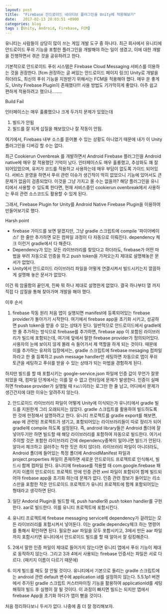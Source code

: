 ```yaml
---
layout: post
title:  "Firebase 안드로이드 네이티브 플러그인을 Unity에 적용해보기"
date:   2017-02-13 20:03:51 +0900
categories: blog
tags : [Unity, Android, Firebase, FCM]
---
```


 유니티는 사람들이 상당히 많이 쓰는 게임 개발 도구 중 하나다. 최근 회사에서 유니티에 안드로이드 푸쉬 기능을 포함한 플러그인을 개발해야 하는 일이 생겼고, 이에 대한 개발을 진행하면서 겪은 것을 공유하려고 한다.

 기본적으로 안드로이드 푸쉬 시스템은 Firebase Cloud Messaging 서비스를 이용하는 것을 권장한다. [fcm 권장하는 글 써있는 안드로이드 페이지 링크] Unity로 개발을 하더라도, 최신의 푸쉬 기능을 지원받기 위해서는 FCM을 적용해야 했다. 매우 운 좋게도, Unity Firebase Plugin이 존재했다!!! 사용 방법도 기가막히게 좋았다. 아주 쉽고 편하게 적용하려고 했으나........

 Build Fail

 인터페이스는 매우 훌륭했으나 크게 두가지 문제가 있었는데
 1) 빌드가 안됨
 2) 빌드를 잘 되게 삽질을 해보았으나 잘 작동이 안됨.

 여기에서, Firebaes 내부 소스를 뜯어볼 수 있는 상황도 아니었기 때문에 내가 이 Unity플러그인을 디버깅 할 수는 없다.

 최근 Cookierun Ovenbreak 를 개발하면서 Android Firebase 플러그인을 Android native에 매우 잘 적용했던 기억이 났다. 인터페이스도 매우 훌륭했고, 추상화도 꽤 잘 되어있었으며, 유저가 코드를 적용하고 사용하는데 매우 부담이 없도록 가이드 되어있다. 서비스 운영을 하면서 푸쉬 관련 이슈가 생긴적이 딱히 없었으니 기능에 있어서도 큰 문제가 없음이 검증되었다. 이것을 그냥 가지고 올 수는 없을까? 해당 플러그인을 유니티에서 사용할 수 있도록 한다면, 현재 서비스중인 cookierun ovenbreak에서 사용하는 푸쉬 관련 소스코드도 활용할 수 있게 된다.

 그래서, Firebase Plugin for Unity를 Android Native Firebase Plugin을 이용하여 만들어보기로 했다.


 Harsh point
 - firebase 가이드를 보면 알겠지만, 그냥 gradle 스크립트에 compile '파이어베이스!'  한 줄만 추가하면 모든 컴파일 과정이 다 자동으로 이뤄진다. dependency 체크 이런거 gradle에서 다 해준다.
 - Dependency가 있는 모든 라이브러리를 찾았다고 하더라도, firebase가 어떤 마법을 부려 자동으로 인증을 하고 push token을 가져오는지 제대로 설명해놓은 문서가 없었다.
 - Unity에서 안드로이드 라이브러리 파일을 어떻게 연결시켜서 빌드시키는지 깔끔하게 설명해 놓은 문서가 없었다.

 이건 뭐 암울함의 끝인게, 진짜 뭐 하나 제대로 설명한게 없었다. 결국 하나부터 열 까지 직접 다 삽질을 통해 찾아가며 개발을 해야 했다.


 이후 순서
 1. firebase 작동 원리
 처음 앱이 실행되면 manifest에 등록되어있는 firebase provider가 돌아가기 시작한다. 여기에서 firebase app을 초기화 시키고, 성공하면 push token을 받을 수 있는 상태가 된다. 일반적으로 안드로이드에서 gradle에 한 줄 추가하는 방식으로 firebase를 추가하면, firebase app 이 포함된 라이브러리가 빌드에 포함되는데, 여기에 앞에서 말한 firebase provider가 정의되어있다. 사용자의 눈에 보이지 않게 몰래 슥 들어가서 제 역할을 하게 되는 것이다. 때문에 이를 추가하는 유저의 입장에서는, gradle 스크립트에 firebase mesaging 컴파일 하라고 한 줄 등록하고 push message handler만 세팅하면 자동으로 앱이 푸쉬 토큰을 세팅하고 푸쉬를 받을 수 있는 상태가 되는 마법을 경험하게 된다.

 하지만 빌드를 할 때 포함시키는 google-service.json 파일에 인증 값이 무언가 잘못되었을 때, 컴파일 단계에서는 이를 알 수 없고 런타임에 문제가 발생한다. 인증이 실패하면 firebase provider가 실행될 때 `Fail`이라는 로그만 한 줄 남고, 어디에서 문제가 생긴건지에 대한 이유는 알려주지 않는다. 


 2. 안드로이드 라이브러리 파일이 어떻게 Unity에 이식되는가
 유니티에서 gradle 빌드를 지원한게 그리 오래되지는 않았다. gradle 스크립트를 활용하여 빌드하도록 한 것에 한정해서 설명하려고 한다.
 유니티 프로젝트를 gradle export를 해보면, app 에 관련된 프로젝트가 생기고, 포함되어있는 라이브러리들이 따로 정리가 되어 gradle에 compile 하도록 설정된다. 즉, android library들은 Android 폴더에 잘 넣어두기만 하면 빌드할 때 해당 라이브러리를 포함하여 자동으로 빌드한다. 여기서 주의할 것은 포함한 라이브러리 간에 dependency중복이 일어나면 빌드가 안된다. 알아서 체크하고 걸러주는 착한 짓은 하지 않더라. 
 라이브러리 파일이 아니더라도, Android 폴더에 들어있는 특정 폴더에 AndroidManifest 파일과 project.properties 파일이 존재하면 새로운 안드로이드 프로젝트로 인식해서, 빌드시 함께 컴파일 한다. 유니티에 firebase를 적용할 때 com.google.firebase 패키지 이름의 안드로이드 프로젝트 안에 인증 관련 xml 파일이 포함되어 함께 빌드되어야 firebase app을 초기화 하는데 문제가 없다. 인증 관련 정보가 들어있는 리소스만을 포함한 작은 안드로이드 프로젝트가 유니티 프로젝트에 함께 포함되어있는 형태라고 생각하면 된다.

 3. 일단 Andorid Plugin을 빌드할 때, push handler와 push token handler를 구현한다. aar로 빌드한다. 이를 유니티 프로젝트에 포함시킨다.

 4. 유니티 프로젝트에 firebase messaging service에 dependency가 걸려있는 모든 라이브러리를 포함시켜서 넣어둔다. 이는 gradle dependecy체크 하는 명령어를 통해서 확인하면 된다. 필요한 aar 파일을 모두 포함시키고, 3에서 만든 aar 파일까지 포함시키면 유니티에서 안드로이드 빌드를 할 때 알아서 잘 링킹해준다.

 5. 2에서 말한 인증 파일이 제대로 들어가지 않는다면 유니티 앱에서 푸쉬 기능이 제대로 동작하지 않는다. 그리고 3과 4에서 사용되는 firebase 인증서는 파일은 서로 다르다. (패키지 이름이 다르기 때문에)

 6. 이게 빌드를 해도 잘 안될 것이다. 유니티에서 기본으로 돌리는 gradle 스크립트에는 android 관련 default 변수에 application id를 설정하지 않는다. 5.5.1p1 버젼에서 추가된 gradle 스크립트 커스터마이징 기능을 활용하여 applicationId를 세팅해줘야 빌드 후 실행이 잘 될 것이다. 이 과정이 빠지면 빌드는 되지만 앱에서 firebase App을 초기화 하다가 앱이 뻗을 것이다. 


 처음 정리하다보니 두서가 없다. 나중에 좀 더 잘 정리해보자. 